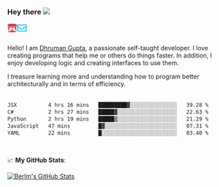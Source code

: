 ### Hey there <img src="https://media.giphy.com/media/hvRJCLFzcasrR4ia7z/giphy.gif" width="25px">

<a href="https://itch.io/profile/berlm">
  <img align="left" alt="Berlm's Itch" width="22px" src="/assets/itch-io.svg" />
</a>
<a href="mailto:me@berlm.me">
  <img align="left" alt="Email Berlm" width="22px" src="/assets/envelope.svg" />
</a>

<br />  
<br />  
  
Hello! I am [Dhruman Gupta](https://berlm.me/), a passionate self-taught developer. I love creating programs that help me or others do things faster. In addition, I enjoy developing logic and creating interfaces to use them.  

I treasure learning more and understanding how to program better architecturally and in terms of efficiency.  
<br />

<!--START_SECTION:waka-->
```text
JSX          4 hrs 16 mins   █████████▓░░░░░░░░░░░░░░░   39.28 % 
C#           2 hrs 27 mins   █████▓░░░░░░░░░░░░░░░░░░░   22.63 % 
Python       2 hrs 19 mins   █████▒░░░░░░░░░░░░░░░░░░░   21.29 % 
JavaScript   47 mins         █▓░░░░░░░░░░░░░░░░░░░░░░░   07.31 % 
YAML         22 mins         █░░░░░░░░░░░░░░░░░░░░░░░░   03.40 % 
```
<!--END_SECTION:waka-->
<br />  

📈 **My GitHub Stats**:  

[![Berlm's GitHub Stats](https://github-readme-stats.vercel.app/api?username=dhrumangupta&theme=gotham&show_icons=true&count_private=true)](https://berlm.me)

